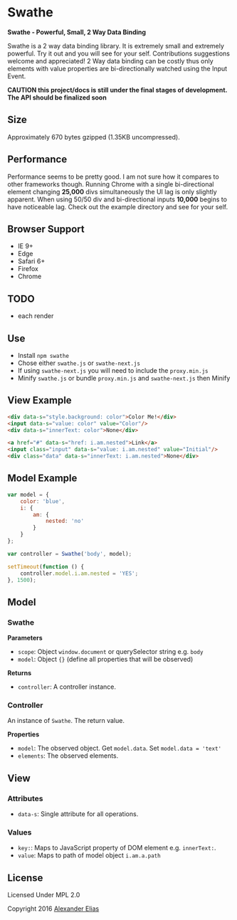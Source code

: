 # Swathe #
**Swathe - Powerful, Small, 2 Way Data Binding**

Swathe is a 2 way data binding library. It is extremely small and extremely powerful. Try it out and you will see for your self. Contributions suggestions welcome and appreciated! 2 Way data binding can be costly thus only elements with value properties are bi-directionally watched using the Input Event.

**CAUTION this project/docs is still under the final stages of development. The API should be finalized soon**


## Size ##
Approximately 670 bytes gzipped (1.35KB uncompressed).


## Performance ##
Performance seems to be pretty good. I am not sure how it compares to other frameworks though. Running Chrome with a single bi-directional element changing **25,000** divs simultaneously the UI lag is only slightly apparent. When using 50/50 div and bi-directional inputs **10,000** begins to have noticeable lag. Check out the example  directory and see for your self.


## Browser Support ##
- IE 9+
- Edge
- Safari 6+
- Firefox
- Chrome


## TODO ##
- each render


## Use ##
- Install `npm swathe`
- Chose either `swathe.js` or `swathe-next.js`
- If using `swathe-next.js` you will need to include the `proxy.min.js`
- Minify `swathe.js` or bundle `proxy.min.js` and `swathe-next.js` then Minify


## View Example ##
```HTML
<div data-s="style.background: color">Color Me!</div>
<input data-s="value: color" value="Color"/>
<div data-s="innerText: color">None</div>

<a href="#" data-s="href: i.am.nested">Link</a>
<input class="input" data-s="value: i.am.nested" value="Initial"/>
<div class="data" data-s="innerText: i.am.nested">None</div>
```


## Model Example ##
```JavaScript
var model = {
	color: 'blue',
	i: {
		am: {
			nested: 'no'
		}
	}
};

var controller = Swathe('body', model);

setTimeout(function () {
	controller.model.i.am.nested = 'YES';
}, 1500);
```


## Model ##
### Swathe ###
**Parameters**
- `scope`: Object `window.document` or querySelector string e.g. `body`
- `model`: Object `{}` (define all properties that will be observed)

**Returns**
- `controller`: A controller instance.

### Controller ###
An instance of `Swathe`. The return value.

**Properties**
- `model`: The observed object. Get `model.data`. Set `model.data = 'text'`
- `elements`: The observed elements.


## View ##
### Attributes ###
- `data-s`: Single attribute for all operations.

### Values ###
- `key:`: Maps to JavaScript property of DOM element e.g. `innerText:`.
- `value`: Maps to path of model object `i.am.a.path`


## License ##
Licensed Under MPL 2.0

Copyright 2016 [Alexander Elias](https://github.com/AlexanderElias/)
